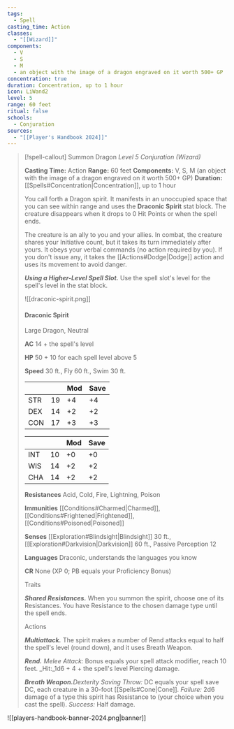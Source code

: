 ```yaml
---
tags:
  - Spell
casting_time: Action
classes:
  - "[[Wizard]]"
components:
  - V
  - S
  - M
  - an object with the image of a dragon engraved on it worth 500+ GP
concentration: true
duration: Concentration, up to 1 hour
icon: LiWand2
level: 5
range: 60 feet
ritual: false
schools:
  - Conjuration
sources: 
  - "[[Player's Handbook 2024]]"
---
```

>[!spell-callout] Summon Dragon
>_Level 5 Conjuration (Wizard)_
>
>**Casting Time:** Action
>**Range:** 60 feet
>**Components:** V, S, M (an object with the image of a dragon engraved on it worth 500+ GP)
>**Duration:** [[Spells#Concentration\|Concentration]], up to 1 hour
>
>You call forth a Dragon spirit. It manifests in an unoccupied space that you can see within range and uses the **Draconic Spirit** stat block. The creature disappears when it drops to 0 Hit Points or when the spell ends.
>
>The creature is an ally to you and your allies. In combat, the creature shares your Initiative count, but it takes its turn immediately after yours. It obeys your verbal commands (no action required by you). If you don't issue any, it takes the [[Actions#Dodge\|Dodge]] action and uses its movement to avoid danger.
>
>**_Using a Higher-Level Spell Slot._** Use the spell slot's level for the spell's level in the stat block.
>
>![[draconic-spirit.png]]
>#### Draconic Spirit
>
>Large Dragon, Neutral
>
>**AC** 14 + the spell's level
>
>**HP** 50 + 10 for each spell level above 5
>
>**Speed** 30 ft., Fly 60 ft., Swim 30 ft.
>
>|||Mod|Save|
>|---|---|---|---|
>|STR|19|+4|+4|
>|DEX|14|+2|+2|
>|CON|17|+3|+3|
>
>|||Mod|Save|
>|---|---|---|---|
>|INT|10|+0|+0|
>|WIS|14|+2|+2|
>|CHA|14|+2|+2|
>
>**Resistances** Acid, Cold, Fire, Lightning, Poison
>
>**Immunities** [[Conditions#Charmed\|Charmed]], [[Conditions#Frightened\|Frightened]], [[Conditions#Poisoned\|Poisoned]]
>
>**Senses** [[Exploration#Blindsight\|Blindsight]] 30 ft., [[Exploration#Darkvision\|Darkvision]] 60 ft., Passive Perception 12
>
>**Languages** Draconic, understands the languages you know
>
>**CR** None (XP 0; PB equals your Proficiency Bonus)
>
>Traits
>
>**_Shared Resistances._** When you summon the spirit, choose one of its Resistances. You have Resistance to the chosen damage type until the spell ends.
>
>Actions
>
>**_Multiattack._** The spirit makes a number of Rend attacks equal to half the spell's level (round down), and it uses Breath Weapon.
>
>**_Rend._** _Melee Attack:_ Bonus equals your spell attack modifier, reach 10 feet. _Hit:_1d6 + 4 + the spell's level Piercing damage.
>
>**_Breath Weapon._**_Dexterity Saving Throw:_ DC equals your spell save DC, each creature in a 30-foot [[Spells#Cone\|Cone]]. _Failure:_ 2d6 damage of a type this spirit has Resistance to (your choice when you cast the spell). _Success:_ Half damage.


![[players-handbook-banner-2024.png|banner]]